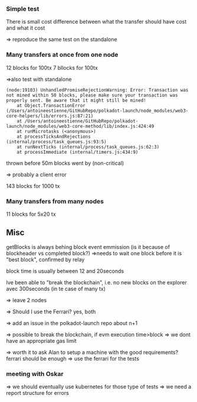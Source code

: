### Simple test

There is small cost difference between what the transfer should have cost and what it cost

=> reproduce the same test on the standalone

### Many transfers at once from one node

12 blocks for 100tx
7 bllocks for 100tx

=>also test with standalone

```
(node:19103) UnhandledPromiseRejectionWarning: Error: Transaction was not mined within 50 blocks, please make sure your transaction was properly sent. Be aware that it might still be mined!
    at Object.TransactionError (/Users/antoineestienne/GitHubRepo/polkadot-launch/node_modules/web3-core-helpers/lib/errors.js:87:21)
    at /Users/antoineestienne/GitHubRepo/polkadot-launch/node_modules/web3-core-method/lib/index.js:424:49
    at runMicrotasks (<anonymous>)
    at processTicksAndRejections (internal/process/task_queues.js:93:5)
    at runNextTicks (internal/process/task_queues.js:62:3)
    at processImmediate (internal/timers.js:434:9)
```

thrown before 50m blocks went by (non-critical)

=> probably a client error

143 blocks for 1000 tx

### Many transfers from many nodes

11 blocks for 5x20 tx

## Misc
getBlocks is always behing block event emmission (is it because of blockheader vs completed block?)
=>needs to wait one block before it is "best block", confirmed by relay

block time is usually between 12 and 20seconds

Ive been able to "break the blockchain", i.e. no new blocks on the explorer avec 300seconds (in te case of many tx)

=> leave 2 nodes

=> Should I use the Ferrari? yes, both

=> add an issue in the polkadot-launch repo about n+1

=> possible to break the blockchain, if evm execution time>block
=> we dont have an appropriate gas limit


=> worth it to ask Alan to setup a machine with the good requirements? ferrari should be enough
=> use the ferrari for the tests

### meeting with Oskar
=> we should eventually use kubernetes for those type of tests
=> we need a report structure for errors